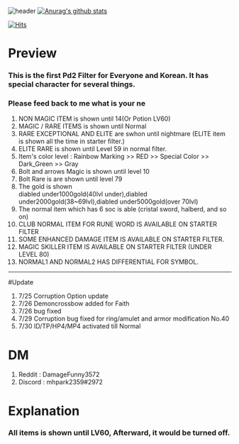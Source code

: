 
![header](https://capsule-render.vercel.app/api?type=Waving&color=gradient&text=%20PiLLLa'sPD2filter%20%20&height=300&fontSize=80)
[![Anurag's github stats](https://github-readme-stats.vercel.app/api?username=PiLLLaa&show_icons=true&theme=synthwave)](https://github.com/PiLLLaa/github-readme-stats)

[![Hits](https://hits.seeyoufarm.com/api/count/incr/badge.svg?url=https%3A%2F%2Fgithub.com%2FPiLLLaa%2Fhit-counter)](https://hits.seeyoufarm.com)
# Preview

 ### This is the first Pd2 Filter for Everyone and Korean. It has special character for several things. 
 ### Please feed back to me what is your ne
 
 1. NON MAGIC ITEM is shown until 14(Or Potion LV60)
 2. MAGIC / RARE ITEMS is shown until Normal
 3. RARE EXCEPTIONAL AND ELITE are swhon until nightmare (ELITE item is shown all the time in starter filter.)
 4. ELITE RARE is shown until Level 59 in normal filter.
 5. Item's color level : Rainbow Marking >> RED >> Special Color >> Dark_Green >> Gray
 6. Bolt and arrows Magic is shown until level 10
 7. Bolt Rare is are shown until level 79
 8. The gold is shown  
    diabled under1000gold(40lvl under),diabled under2000gold(38~69lvl),diabled under5000gold(over 70lvl)
 9. The normal item which has 6 soc is able (cristal sword, halberd, and so on)
 10. CLUB NORMAL ITEM FOR RUNE WORD IS AVAILABLE ON STARTER FILTER
 11. SOME ENHANCED DAMAGE ITEM IS AVAILABLE ON STARTER FILTER.
 12. MAGIC SKILLER ITEM IS AVAILABLE ON STARTER FILTER (UNDER LEVEL 80)
 13. NORMAL1 AND NORMAL2 HAS DIFFERENTIAL FOR SYMBOL.
 
----------------------------------------------------------------------------------------------------------------------
#Update
 1. 7/25 Corruption Option update
 2. 7/26 Demoncrossbow added for Faith
 3. 7/26 bug fixed 
 4. 7/29 Corruption bug fixed for ring/amulet and armor modification No.40
 5. 7/30 ID/TP/HP4/MP4 activated till Normal

# DM 
  1. Reddit : DamageFunny3572
  2. Discord : mhpark2359#2972


# Explanation

### All items is shown until LV60, Afterward, it would be turned off.

